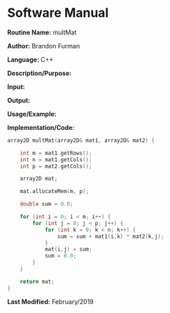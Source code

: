 # Software Manual

**Routine Name:** multMat

**Author:** Brandon Furman

**Language:** C++

**Description/Purpose:**

**Input:**

**Output:**

**Usage/Example:**

**Implementation/Code:** 

```cpp
array2D multMat(array2D& mat1, array2D& mat2) {

	int m = mat1.getRows();
	int n = mat1.getCols();
	int p = mat2.getCols();

	array2D mat;

	mat.allocateMem(m, p);

	double sum = 0.0;

	for (int i = 0; i < m; i++) {
		for (int j = 0; j < p; j++) {
			for (int k = 0; k < n; k++) {
				sum = sum + mat1(i,k) * mat2(k,j);
			}
			mat(i,j) = sum;
			sum = 0.0;
		}
	}

	return mat;
}
```

**Last Modified:** February/2019